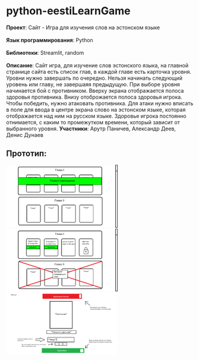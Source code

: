 # python-eestiLearnGame
**Проект**: Сайт - Игра для изучения слов на эстонском языке<br><br>
**Язык программирования**: Python<br><br>
**Библиотеки**: Streamlit, random<br><br>
**Описание**: Сайт игра, для изучение слов эстонского языка, на главной странице сайта есть список глав, в каждой главе есть карточка уровня. Уровни нужно завершать по очередно. Нельзя начинать следующий уровень или главу, не завершаяя предыдущую. При выборе уровня начинается бой с противником. Вверху экрана отображается полоса здоровья противника. Внизу отоброжается полоса здоровья игрока. Чтобы победить, нужно атаковать противника. Для атаки нужно вписать в поле для ввода в центре экрана слово на эстонском языке, которая отображается над ним на русском языке. Здоровье игрока постоянно отнимается, с каким то промежутком времени, который зависит от выбранного уровня.
**Участники**: Арутр Паничев, Александр Деев, Денис Дунаев<br>

## Прототип:
<img src="./prototype.png" width="300px"> <img src="./prototype2.png" width="300px"> <img src="./prototype3.png" width="300px">

